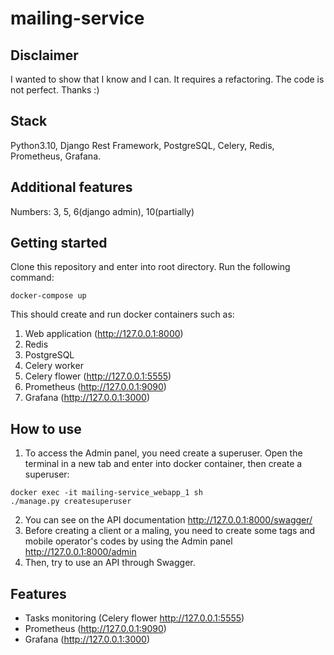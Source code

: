# mailing-service
## Disclaimer
I wanted to show that I know and I can. It requires a refactoring. The code is not perfect.  Thanks :)
## Stack
Python3.10, Django Rest Framework, PostgreSQL, Celery, Redis, Prometheus, Grafana.

## Additional features
Numbers: 3, 5, 6(django admin), 10(partially)

## Getting started

Clone this repository and enter into root directory. Run the following command:
```
docker-compose up
```
This should create and run docker containers such as:
1. Web application (http://127.0.0.1:8000)
2. Redis
3. PostgreSQL
4. Celery worker
5. Celery flower (http://127.0.0.1:5555)
6. Prometheus (http://127.0.0.1:9090)
7. Grafana (http://127.0.0.1:3000)

## How to use
1. To access the Admin panel, you need create a superuser. Open the terminal in a new tab and enter into docker container, then create a superuser:
```
docker exec -it mailing-service_webapp_1 sh
./manage.py createsuperuser
```
2. You can see on the API documentation http://127.0.0.1:8000/swagger/
3. Before creating a client or a maling, you need to create some tags and mobile operator's codes by using the Admin panel http://127.0.0.1:8000/admin
4. Then, try to use an API through Swagger.

## Features
- Tasks monitoring (Celery flower http://127.0.0.1:5555)
- Prometheus (http://127.0.0.1:9090)
- Grafana (http://127.0.0.1:3000)
